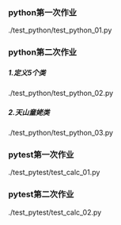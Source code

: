 ### python第一次作业
./test_python/test_python_01.py
### python第二次作业
##### 1.定义5个类
./test_python/test_python_02.py
##### 2.天山童姥类
./test_python/test_python_03.py
### pytest第一次作业
./test_pytest/test_calc_01.py
### pytest第二次作业
./test_pytest/test_calc_02.py
